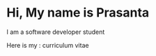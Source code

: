 <h1>Hi, My name is Prasanta</h1>
<p>I am a software developer student</p>
<p>Here is my : <a href="https://github.com/pkusaha/portfolio/files/6565235/Prasanta.K.S.pdf">
</a>curriculum vitae</p>
